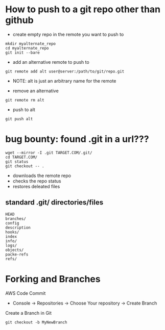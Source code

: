 # How to push to a git repo other than github
- create empty repo in the remote you want to push to
```
mkdir myalternate_repo
cd myalternate_repo
git init --bare
```

- add an alternative remote to push to
```
git remote add alt user@server:/path/to/git/repo.git
```
- NOTE: alt is just an arbitrary name for the remote

- remove an alternative 
```
git remote rm alt
```

- push to alt 
```
git push alt
```

# bug bounty: found .git in a url???
```
wget --mirror -I .git TARGET.COM/.git/ 
cd TARGET.COM/ 
git status
git checkout -- .
```
- downloads the remote repo
- checks the repo status
- restores deleated files

## standard .git/ directories/files
```
HEAD 
branches/
config
description
hooks/
index
info/
logs/
objects/
packe-refs
refs/
```

# Forking and Branches
AWS Code Commit
- Console -> Repositories -> Choose Your repository -> Create Branch

Create a Branch in Git
```
git checkout -b MyNewBranch
```
